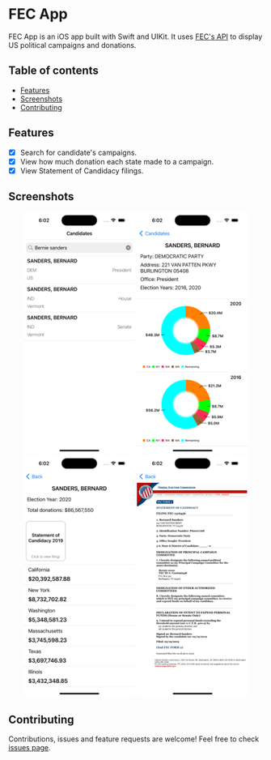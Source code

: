 # FEC App

FEC App is an iOS app built with Swift and UIKit. It uses [FEC's API](https://api.open.fec.gov/developers/) to display US political campaigns and donations.

## Table of contents

- [Features](#features)
- [Screenshots](#screenshots)
- [Contributing](#contributing)

## Features

- [x] Search for candidate's campaigns.
- [x] View how much donation each state made to a campaign.
- [x] View Statement of Candidacy filings.

## Screenshots

<p align="center">
    <img alt="Screenshot" src="https://raw.githubusercontent.com/iberatkaya/fecApp/main/screenshots/1.png" width="220" >
        <img alt="Screenshot" src="https://raw.githubusercontent.com/iberatkaya/fecApp/main/screenshots/2.png" width="220" >
    <img alt="Screenshot" src="https://raw.githubusercontent.com/iberatkaya/fecApp/main/screenshots/3.png" width="220" >
    <img alt="Screenshot" src="https://raw.githubusercontent.com/iberatkaya/fecApp/main/screenshots/4.png" width="220" >
</p>

## Contributing

Contributions, issues and feature requests are welcome! Feel free to check [issues page](https://github.com/iberatkaya/fecApp/issues).

